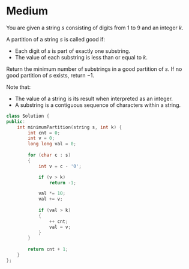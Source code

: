 # Medium

You are given a string $s$ consisting of digits from $1$ to $9$ and an integer $k$.

A partition of a string $s$ is called good if:

- Each digit of $s$ is part of exactly one substring.
- The value of each substring is less than or equal to $k$.

Return the minimum number of substrings in a good partition of $s$. If no good partition of $s$ exists, return $-1$.

Note that:

- The value of a string is its result when interpreted as an integer.
- A substring is a contiguous sequence of characters within a string.

```cpp
class Solution {
public:
    int minimumPartition(string s, int k) {
        int cnt = 0;
        int v = 0;
        long long val = 0;
        
        for (char c : s)
        {
            int v = c - '0';

            if (v > k)
                return -1;

            val *= 10;
            val += v;
            
            if (val > k)
            {
                ++ cnt;
                val = v;
            }
        }
        
        return cnt + 1;
    }
};
```
